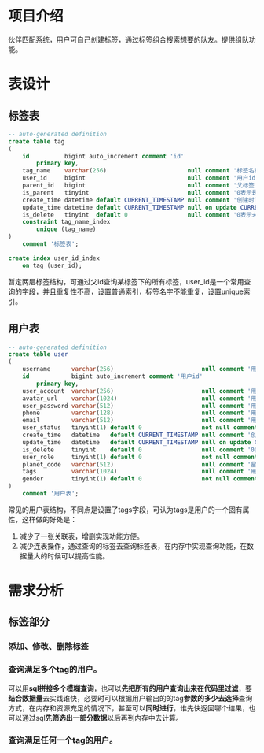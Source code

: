 # 项目介绍



伙伴匹配系统，用户可自己创建标签，通过标签组合搜索想要的队友。提供组队功能。

# 表设计

## 标签表

```sql
-- auto-generated definition
create table tag
(
    id          bigint auto_increment comment 'id'
        primary key,
    tag_name    varchar(256)                       null comment '标签名称',
    user_id     bigint                             null comment '用户id',
    parent_id   bigint                             null comment '父标签',
    is_parent   tinyint                            null comment '0表示是父标签 1表示非父标签',
    create_time datetime default CURRENT_TIMESTAMP null comment '创建时间',
    update_time datetime default CURRENT_TIMESTAMP null on update CURRENT_TIMESTAMP comment '更新时间',
    is_delete   tinyint  default 0                 null comment '0表示未删除，1表示删除',
    constraint tag_name_index
        unique (tag_name)
)
    comment '标签表';

create index user_id_index
    on tag (user_id);


```

暂定两层标签结构，可通过父id查询某标签下的所有标签，user_id是一个常用查询的字段，并且重复性不高，设置普通索引，标签名字不能重复，设置unique索引。

## 用户表

```sql
-- auto-generated definition
create table user
(
    username      varchar(256)                         null comment '用户昵称',
    id            bigint auto_increment comment '用户id'
        primary key,
    user_account  varchar(256)                         null comment '用户登录账号',
    avatar_url    varchar(1024)                        null comment '用户头像',
    user_password varchar(512)                         null comment '用户密码',
    phone         varchar(128)                         null comment '用户手机号',
    email         varchar(512)                         null comment '用户邮箱',
    user_status   tinyint(1) default 0                 not null comment '用户状态 0 正常 1 禁用',
    create_time   datetime   default CURRENT_TIMESTAMP null comment '创建时间',
    update_time   datetime   default CURRENT_TIMESTAMP null on update CURRENT_TIMESTAMP comment '更新时间',
    is_delete     tinyint    default 0                 null comment '0表示未删除，1表示删除',
    user_role     tinyint(1) default 0                 not null comment '用户状态 0 普通用户 1 管理员',
    planet_code   varchar(512)                         null comment '星球编号',
    tags          varchar(1024)                        null comment '用户标签',
    gender        tinyint(1) default 0                 not null comment '性别 0-未知 1-男 2-女'
)
    comment '用户表';


```

常见的用户表结构，不同点是设置了tags字段，可认为tags是用户的一个固有属性，这样做的好处是：

1. 减少了一张关联表，增删实现功能方便。
2. 减少连表操作，通过查询的标签去查询标签表，在内存中实现查询功能，在数据量大的时候可以提高性能。

# 需求分析

## 标签部分

### 添加、修改、删除标签

### 查询满足多个tag的用户。

可以用**sql拼接多个模糊查询**，也可以**先把所有的用户查询出来在代码里过滤**，要**结合数据量**去实践谁快，必要时可以根据用户输出的的tag**参数的多少去选择**查询方式，在内存和资源充足的情况下，甚至可以**同时进行**，谁先快返回哪个结果，也可以通过sql**先筛选出一部分数据**以后再到内存中去计算。

### 查询满足任何一个tag的用户。